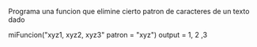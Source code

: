 Programa una funcion que elimine cierto patron de caracteres de un texto dado

miFuncion("xyz1, xyz2, xyz3" patron = "xyz")
output = 1, 2 ,3